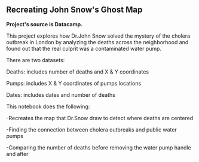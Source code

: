 ## **Recreating John Snow&#39;s Ghost Map**

**Project&#39;s source is Datacamp.**

This project explores how Dr.John Snow solved the mystery of the cholera outbreak in London by analyzing the deaths across the neighborhood and found out that the real culprit was a contaminated water pump.

There are two datasets:

Deaths: includes number of deaths and X &amp; Y coordinates

Pumps: includes X &amp; Y coordinates of pumps locations

Dates: includes dates and number of deaths


This notebook does the following:

-Recreates the map that Dr.Snow draw to detect where deaths are centered

-Finding the connection between cholera outbreaks and public water pumps

-Comparing the number of deaths before removing the water pump handle and after
